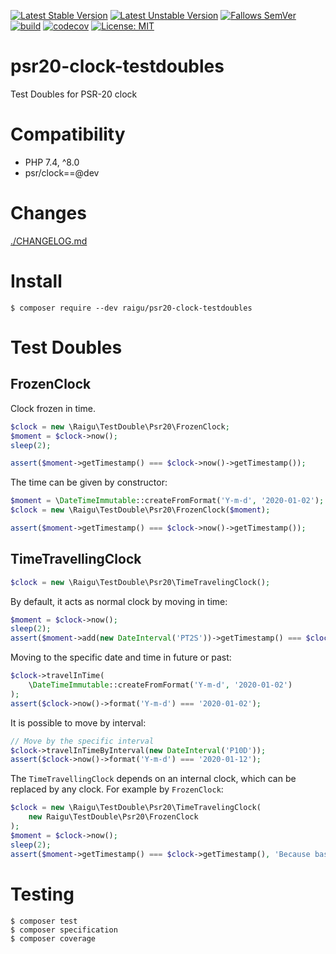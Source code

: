 [![Latest Stable Version](http://poser.pugx.org/raigu/psr20-clock-testdoubles/v)](https://packagist.org/packages/raigu/psr20-clock-testdoubles)
[![Latest Unstable Version](http://poser.pugx.org/raigu/psr20-clock-testdoubles/v/unstable)](https://packagist.org/packages/raigu/psr20-clock-testdoubles)
[![Fallows SemVer](https://img.shields.io/badge/SemVer-2.0.0-green)](https://semver.org/spec/v2.0.0.html)
[![build](https://github.com/raigu/psr20-clock-testdoubles/workflows/build/badge.svg)](https://github.com/raigu/psr20-clock-testdoubles/actions)
[![codecov](https://codecov.io/gh/raigu/psr20-clock-testdoubles/branch/main/graph/badge.svg?token=9DD044TN72)](https://codecov.io/gh/raigu/psr20-clock-testdoubles)
[![License: MIT](https://img.shields.io/badge/License-MIT-blue.svg)](LICENSE)


# psr20-clock-testdoubles

Test Doubles for PSR-20 clock

# Compatibility

* PHP 7.4, ^8.0
* psr/clock==@dev

# Changes

[./CHANGELOG.md](./CHANGELOG.md)

# Install

```shell
$ composer require --dev raigu/psr20-clock-testdoubles
```

# Test Doubles

## FrozenClock

Clock frozen in time.

```php
$clock = new \Raigu\TestDouble\Psr20\FrozenClock;
$moment = $clock->now();
sleep(2);

assert($moment->getTimestamp() === $clock->now()->getTimestamp());
```

The time can be given by constructor:

```php
$moment = \DateTimeImmutable::createFromFormat('Y-m-d', '2020-01-02');
$clock = new \Raigu\TestDouble\Psr20\FrozenClock($moment);

assert($moment->getTimestamp() === $clock->now()->getTimestamp());
```

## TimeTravellingClock


```php
$clock = new \Raigu\TestDouble\Psr20\TimeTravelingClock();
```

By default, it acts as normal clock by moving in time:

```php
$moment = $clock->now();
sleep(2);
assert($moment->add(new DateInterval('PT2S'))->getTimestamp() === $clock->now()->getTimestamp());
```

Moving to the specific date and time in future or past:
```php
$clock->travelInTime(
    \DateTimeImmutable::createFromFormat('Y-m-d', '2020-01-02')
);
assert($clock->now()->format('Y-m-d') === '2020-01-02');
```

It is possible to move by interval:

```php
// Move by the specific interval
$clock->travelInTimeByInterval(new DateInterval('P10D'));
assert($clock->now()->format('Y-m-d') === '2020-01-12');
```

The `TimeTravellingClock` depends on an internal clock, which can be replaced by any clock.
For example by `FrozenClock`:

```php
$clock = new \Raigu\TestDouble\Psr20\TimeTravelingClock(
    new Raigu\TestDouble\Psr20\FrozenClock
);
$moment = $clock->now();
sleep(2);
assert($moment->getTimestamp() === $clock->getTimestamp(), 'Because base clock is frozen the time travling clock does not tick');
```

# Testing

```shell
$ composer test
$ composer specification 
$ composer coverage
```

